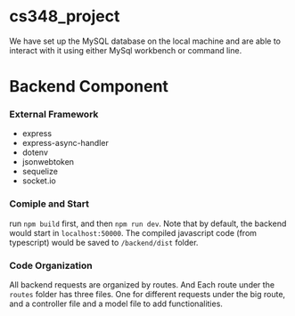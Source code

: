# cs348_project

We have set up the MySQL database on the local machine and are able to interact with it using either MySql workbench or command line.

# Backend Component

### External Framework

- express
- express-async-handler
- dotenv
- jsonwebtoken
- sequelize
- socket.io

### Comiple and Start

run `npm build` first, and then `npm run dev`. Note that by default, the backend would start in `localhost:50000`. The compiled javascript code (from typescript) would be saved to `/backend/dist` folder.


### Code Organization

All backend requests are organized by routes. And Each route under the `routes` folder has three files. One for different requests under the big route, and a controller file and a model file to add functionalities.

